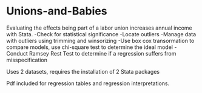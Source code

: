 # Unions-and-Babies
Evaluating the effects being part of a labor union increases annual income with Stata.
  -Check for statistical significance
  -Locate outliers
  -Manage data with outliers using trimming and winsorizing
  -Use box cox transormation to compare models, use chi-square test to determine the ideal model
  -Conduct Ramsey Rest Test to determine if a regression suffers from misspecification

Uses 2 datasets, requires the installation of 2 Stata packages

Pdf included for regression tables and regression interpretations. 
